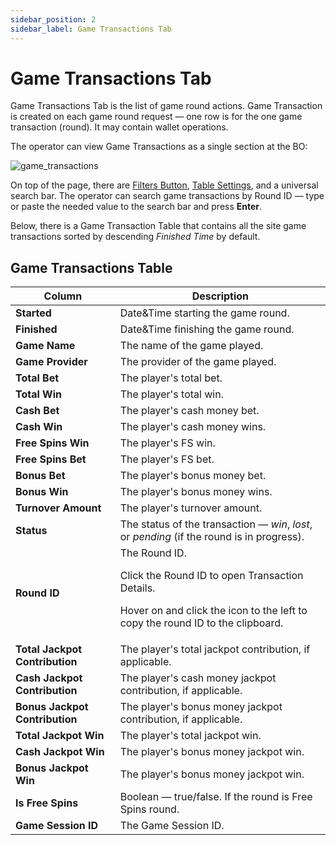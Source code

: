 ```yaml
---
sidebar_position: 2
sidebar_label: Game Transactions Tab
---
```


# Game Transactions Tab

Game Transactions Tab is the list of game round actions. Game Transaction is created on each game round request &mdash; one row is for the one game transaction (round). It may contain wallet operations.

The operator can view Game Transactions as a single section at the BO:

![game_transactions](https://i.imgur.com/dow6CTr.png)

On top of the page, there are [Filters Button](#filters), [Table Settings](#table-settings), and a universal search bar.
The operator can search game transactions by Round ID &mdash; type or paste the needed value to the search bar and press **Enter**.

Below, there is a Game Transaction Table that contains all the site game transactions sorted by descending *Finished Time* by default.

## Game Transactions Table

| Column | Description |
|-|-|
| **Started** | Date&Time starting the game round. |
| **Finished** | Date&Time finishing the game round. |
| **Game Name** | The name of the game played. |
| **Game Provider** | The provider of the game played. |
| **Total Bet** | The player's total bet. |
| **Total Win** | The player's total win. |
| **Cash Bet** | The player's cash money bet. |
| **Cash Win** | The player's cash money wins. |
| **Free Spins Win** | The player's FS win. |
| **Free Spins Bet** | The player's FS bet. |
| **Bonus Bet** | The player's bonus money bet. |
| **Bonus Win** | The player's bonus money wins. |
| **Turnover Amount** | The player's turnover amount. |
| **Status** | The status of the transaction &mdash; *win*, *lost*, or *pending* (if the round is in progress). |
| **Round ID** | The Round ID.<p>Click the Round ID to open Transaction Details.</p><p>Hover on and click the icon to the left to copy the round ID to the clipboard.</p> |
| **Total Jackpot Contribution** | The player's total jackpot contribution, if applicable. |
| **Cash Jackpot Contribution** | The player's cash money jackpot contribution, if applicable. |
| **Bonus Jackpot Contribution** | The player's bonus money jackpot contribution, if applicable. |
| **Total Jackpot Win** | The player's total jackpot win. |
| **Cash Jackpot Win** | The player's bonus money jackpot win. |
| **Bonus Jackpot Win** | The player's bonus money jackpot win. |
| **Is Free Spins** | Boolean &mdash; true/false. If the round is Free Spins round. |
| **Game Session ID** | The Game Session ID. |